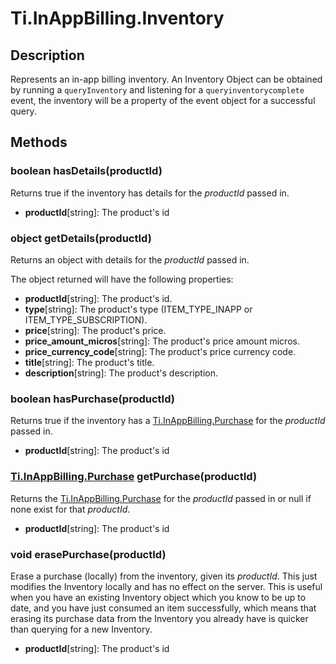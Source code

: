 # Ti.InAppBilling.Inventory

## Description

Represents an in-app billing inventory. An Inventory Object can be obtained by running a `queryInventory` and listening for a `queryinventorycomplete` event, the inventory will be a property of the event object for a successful query.

## Methods

### boolean hasDetails(productId)

Returns true if the inventory has details for the _productId_ passed in.

* __productId__[string]: The product's id

### object getDetails(productId)

Returns an object with details for the _productId_ passed in.

The object returned will have the following properties:

* __productId__[string]: The product's id.
* __type__[string]: The product's type (ITEM_TYPE_INAPP or ITEM_TYPE_SUBSCRIPTION).
* __price__[string]: The product's price.
* __price_amount_micros__[string]: The product's price amount micros.
* __price_currency_code__[string]: The product's price currency code.
* __title__[string]: The product's title.
* __description__[string]: The product's description.

### boolean hasPurchase(productId)

Returns true if the inventory has a [Ti.InAppBilling.Purchase][] for the _productId_ passed in.

* __productId__[string]: The product's id

### [Ti.InAppBilling.Purchase][] getPurchase(productId)

Returns the [Ti.InAppBilling.Purchase][] for the _productId_ passed in or null if none exist for that _productId_.

* __productId__[string]: The product's id

### void erasePurchase(productId)

Erase a purchase (locally) from the inventory, given its _productId_. This just modifies the Inventory locally and has no effect on the server. This is useful when you have an existing Inventory object which you know to be up to date, and you have just consumed an item successfully, which means that erasing its purchase data from the Inventory you already have is quicker than querying for a new Inventory.

* __productId__[string]: The product's id

[Ti.InAppBilling.Purchase]: purchase.html
